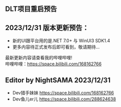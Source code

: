 ## DLT项目重启预告
## 2023/12/31 版本更新预告：  
- 新的UI跟平台用的是.NET 7.0+ 与 WinUI3 SDK1.4
- 更多内容待正式发布后即可看到，敬请期待...

 最新更新内容请查看我的哔哩哔哩!  
 哔哩哔哩：https://space.bilibili.com/168162766

##  Editor by NightSAMA 2023/12/31
- Dev猎手妹妹  https://space.bilibili.com/168162766
- Dev鱼儿er儿  https://space.bilibili.com/288624638
